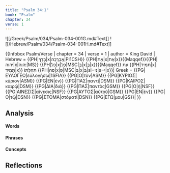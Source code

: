 ```yaml
---
title: "Psalm 34:1"
book: "Psalm"
chapter: 34
verse: 1
---
```

![[/Greek/Psalm/034/Psalm-034-001G.md#Text]]
![[/Hebrew/Psalm/034/Psalm-034-001H.md#Text]]

{{Infobox Psalm/Verse |
  chapter = 34 |
  verse = 1 |
  author = King David |
  Hebrew = {{PH|בָּרַךְ|x|אֲבָרֲכָה|PI1CSH}} {{PH|אֵת|x|אֶת|x}}{{Maqqef}}{{PH|יהוה|x|יְהוָה|MS}} {{PH|כל|x|כָל|MSC|בְּ|x|בְּ|x}}{{Maqqef}}
עֵת
{{PH|תמיד|x|תָּמִיד|x}}
תְּהִלָּתוֹ
{{PH|פֶּה|x|פִ|MSC|בְּ|x|בְּ|sl=ני|s=י|x}}׃|
  Greek = {{PG|ΕΥΛΟΓΕΩ|εὐλογήσω|1SFIA}} {{PG|Ο|τὸν|ASM}} {{PG|ΚΥΡΙΟΣ|κύριον|ASM}} {{PG|ΕΝ|ἐν}} {{PG|ΠΑΣ|παντὶ|DSM}} {{PG|ΚΑΙΡΟΣ|καιρῷ|DSM}} {{PG|ΔΙΑ|διὰ}} {{PG|ΠΑΣ|παντὸς|GSM}} {{PG|Ο|ἡ|NSF}} {{PG|ΑΙΝΕΣΙΣ|αἴνεσις|NSF}} {{PG|ΑΥΤΟΣ|αὐτοῦ|GSM}} {{PG|ΕΝ|ἐν}} {{PG|Ο|τῷ|DSN}} {{PG|ΣΤΟΜΑ|στόματί|DSN}} {{PG|ΕΓΩ|μου|GS}}|
}}

## Analysis

#### Words

#### Phrases

#### Concepts

## Reflections
